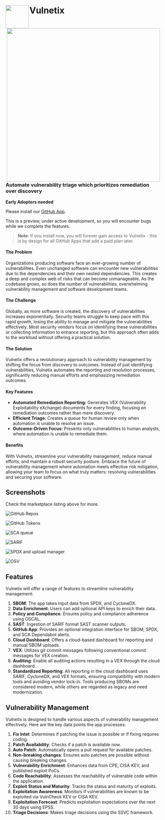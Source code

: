 # <img align="left" width="75" height="75" src="./src/assets/images/logo.svg"> Vulnetix
<img align="right" width="500" height="500" src=".repo/Vulnetix.png">

<br><br><br><br>

### Automate vulnerability triage which prioritizes remediation over discovery

**Early Adopters needed**

Please install our [GitHub App](https://github.com/apps/vulnetix).

This is a preview, under active development, so you will encounter bugs while we complete the features.

> **Note**: If you install now, you will forever gain access to Vulnetix - this is by design for all GitHub Apps that add a paid plan later.

#### The Problem

Organizations producing software face an ever-growing number of vulnerabilities. Even unchanged software can encounter new vulnerabilities due to the dependencies and their own nested dependencies. This creates a deep and complex web of risks that can become unmanageable. As the codebase grows, so does the number of vulnerabilities, overwhelming vulnerability management and software development teams.

#### The Challenge

Globally, as more software is created, the discovery of vulnerabilities increases exponentially. Security teams struggle to keep pace with this rapid growth, losing the ability to manage and mitigate the vulnerabilities effectively. Most security vendors focus on identifying these vulnerabilities or collecting information to enhance reporting, but this approach often adds to the workload without offering a practical solution.

#### The Solution

Vulnetix offers a revolutionary approach to vulnerability management by shifting the focus from discovery to outcomes. Instead of just identifying vulnerabilities, Vulnetix automates the reporting and resolution processes, significantly reducing manual efforts and emphasizing remediation outcomes.

#### Key Features

- **Automated Remediation Reporting:** Generates VEX (Vulnerability Exploitability eXchange) documents for every finding, focusing on remediation outcomes rather than mere discovery.
- **Efficient Triage:** Creates a queue for human review only when automation is unable to resolve an issue.
- **Outcome-Driven Focus:** Presents only vulnerabilities to human analysts, where automation is unable to remediate them.

#### Benefits

With Vulnetix, streamline your vulnerability management, reduce manual efforts, and maintain a robust security posture. Embrace the future of vulnerability management where automation meets effective risk mitigation, allowing your team to focus on what truly matters: resolving vulnerabilities and securing your software.

## Screenshots

Check the marketplace listing above for more.

![GitHub Repos](.repo/ghrepos.png)

![GitHub Tokens](.repo/ghtokens.png)

![SCA queue](.repo/sca.png)

![SARIF](.repo/sarif.png)

![SPDX and upload manager](.repo/spdx-upload.png)

![OSV](.repo/osv.png)

## Features

Vulnetix will offer a range of features to streamline vulnerability management:

1. **SBOM**: The app takes input data from SPDX, and CycloneDX.
2. **Data Enrichment**: Users can add optional API keys to enrich their data.
3. **Policy and Compliance**: Ensures policy and compliance adherence using OSCAL.
4. **SAST**: Ingestion of SARIF format SAST scanner outputs.
5. **GitHub App**: Provides an optional integration interface for SBOM, SPDX, and SCA Dependabot alerts.
6. **Cloud Dashboard**: Offers a cloud-based dashboard for reporting and manual SBOM uploads.
7. **VEX**: Utilizes git commit messages following conventional commit messages for VEX creation.
8. **Auditing**: Enable all auditing actions resulting in a VEX through the cloud dashboard.
9. **Standardized Reporting**: All reporting in the cloud dashboard uses SARIF, CycloneDX, and VEX formats, ensuring compatibility with modern tools and avoiding vendor lock-in. Tools producing SBOMs are considered modern, while others are regarded as legacy and need modernization.

## Vulnerability Management

Vulnetix is designed to handle various aspects of vulnerability management effectively. Here are the key data points the app processes:

1. **Fix Intel**: Determines if patching the issue is possible or if fixing requires coding.
2. **Patch Availability**: Checks if a patch is available now.
3. **Auto Patch**: Automatically opens a pull request for available patches.
4. **Non-breaking changes**: Ensures auto patches are possible without causing breaking changes.
5. **Vulnerability Enrichment**: Enhances data from CPE, CISA KEV, and published exploit PoCs.
6. **Code Reachability**: Assesses the reachability of vulnerable code within the application.
7. **Exploit Status and Maturity**: Tracks the status and maturity of exploits.
8. **Exploitation Awareness**: Monitors if vulnerabilities are known to be exploited via VulnCheck KEV or CISA KEV.
9. **Exploitation Forecast**: Predicts exploitation expectations over the next 30 days using EPSS.
10. **Triage Decisions**: Makes triage decisions using the SSVC framework.
